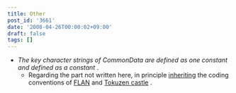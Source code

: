 ```yaml
---
title: Other
post_id: '3661'
date: '2008-04-26T00:00:02+09:00'
draft: false
tags: []
---
```


*   _The key character strings of CommonData are defined as one constant and defined as a constant_ .
    *   Regarding the part not written here, in principle [inheriting](/!/thA/) the coding conventions of [FLAN](/tag/flan) and [Tokuzen castle](/!/thA/) .